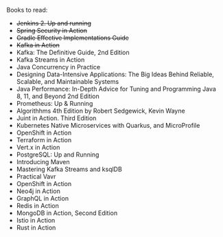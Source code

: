 Books to read:
* ~~Jenkins 2. Up and running~~
* ~~Spring Security in Action~~
* ~~Gradle Effective Implementations Guide~~
* ~~Kafka in Action~~
* Kafka: The Definitive Guide, 2nd Edition
* Kafka Streams in Action
* Java Concurrency in Practice
* Designing Data-Intensive Applications: The Big Ideas Behind Reliable, Scalable, and Maintainable Systems
* Java Performance: In-Depth Advice for Tuning and Programming Java 8, 11, and Beyond 2nd Edition
* Prometheus: Up & Running
* Algorithhms 4th Edition by Robert Sedgewick, Kevin Wayne
* Juint in Action. Third Edition
* Kubernetes Native Microservices with Quarkus, and MicroProfile
* OpenShift in Action
* Terraform in Action
* Vert.x in Action
* PostgreSQL: Up and Running
* Introducing Maven
* Mastering Kafka Streams and ksqlDB
* Practical Vavr
* OpenShift in Action
* Neo4j in Action
* GraphQL in Action
* Redis in Action
* MongoDB in Action, Second Edition
* Istio in Action
* Rust in Action
